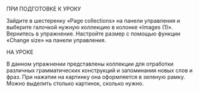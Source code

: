 ПРИ ПОДГОТОВКЕ К УРОКУ

Зайдите в шестеренку «Page collections» на панели управления и выберите галочкой нужную коллекцию в колонке «Images (1)». 
Вернитесь в упражнение. Настройте размер с помощью функции «Change size» на панели управления.

НА УРОКЕ

В данном упражнении представлены коллекции для отработки различных грамматических конструкций и запоминания новых слов и фраз. 
При нажатии на картинку она оформляется в зеленую рамку. Можно выделить столько картинок, сколько нужно.
